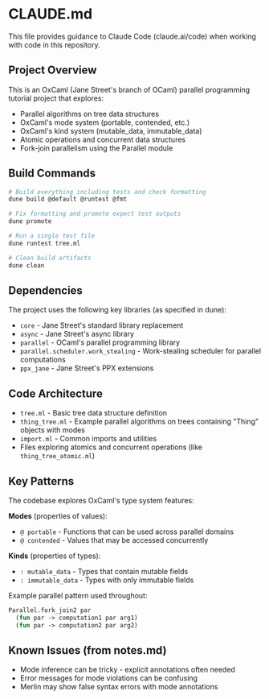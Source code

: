# CLAUDE.md

This file provides guidance to Claude Code (claude.ai/code) when working with code in this repository.

## Project Overview

This is an OxCaml (Jane Street's branch of OCaml) parallel programming tutorial project that explores:
- Parallel algorithms on tree data structures
- OxCaml's mode system (portable, contended, etc.)
- OxCaml's kind system (mutable_data, immutable_data)
- Atomic operations and concurrent data structures
- Fork-join parallelism using the Parallel module

## Build Commands

```bash
# Build everything including tests and check formatting
dune build @default @runtest @fmt

# Fix formatting and promote expect test outputs
dune promote

# Run a single test file
dune runtest tree.ml

# Clean build artifacts
dune clean
```

## Dependencies

The project uses the following key libraries (as specified in dune):
- `core` - Jane Street's standard library replacement
- `async` - Jane Street's async library
- `parallel` - OCaml's parallel programming library
- `parallel.scheduler.work_stealing` - Work-stealing scheduler for parallel computations
- `ppx_jane` - Jane Street's PPX extensions

## Code Architecture

- `tree.ml` - Basic tree data structure definition
- `thing_tree.ml` - Example parallel algorithms on trees containing "Thing" objects with modes
- `import.ml` - Common imports and utilities
- Files exploring atomics and concurrent operations (like `thing_tree_atomic.ml`)

## Key Patterns

The codebase explores OxCaml's type system features:

**Modes** (properties of values):
- `@ portable` - Functions that can be used across parallel domains
- `@ contended` - Values that may be accessed concurrently

**Kinds** (properties of types):
- `: mutable_data` - Types that contain mutable fields
- `: immutable_data` - Types with only immutable fields

Example parallel pattern used throughout:
```ocaml
Parallel.fork_join2 par
  (fun par -> computation1 par arg1)
  (fun par -> computation2 par arg2)
```

## Known Issues (from notes.md)

- Mode inference can be tricky - explicit annotations often needed
- Error messages for mode violations can be confusing
- Merlin may show false syntax errors with mode annotations